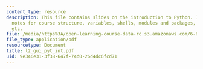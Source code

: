 ```yaml
---
content_type: resource
description: This file contains slides on the introduction to Python. It contains
  notes for course structure, variables, shells, modules and packages, exceptions
  etc.
file: /media/https%3A/open-learning-course-data-rc.s3.amazonaws.com/6-883-pervasive-human-centric-computing-sma-5508-spring-2006/9e346e313f38647f74d026d4dc6fcd71_l2_gui_pyt_int.pdf
file_type: application/pdf
resourcetype: Document
title: l2_gui_pyt_int.pdf
uid: 9e346e31-3f38-647f-74d0-26d4dc6fcd71
---
```

